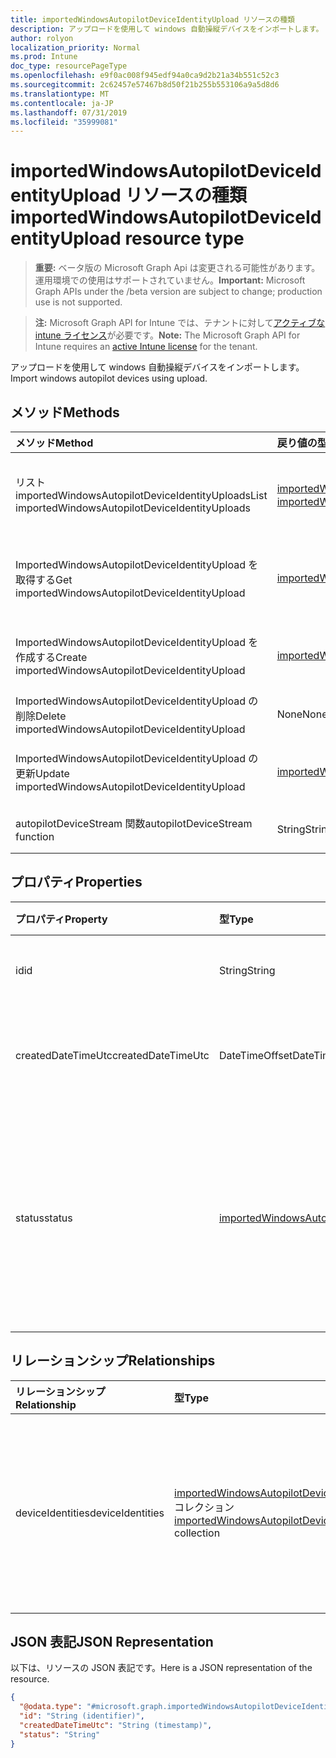 ```yaml
---
title: importedWindowsAutopilotDeviceIdentityUpload リソースの種類
description: アップロードを使用して windows 自動操縦デバイスをインポートします。
author: rolyon
localization_priority: Normal
ms.prod: Intune
doc_type: resourcePageType
ms.openlocfilehash: e9f0ac008f945edf94a0ca9d2b21a34b551c52c3
ms.sourcegitcommit: 2c62457e57467b8d50f21b255b553106a9a5d8d6
ms.translationtype: MT
ms.contentlocale: ja-JP
ms.lasthandoff: 07/31/2019
ms.locfileid: "35999081"
---
```

# <a name="importedwindowsautopilotdeviceidentityupload-resource-type"></a><span data-ttu-id="aedac-103">importedWindowsAutopilotDeviceIdentityUpload リソースの種類</span><span class="sxs-lookup"><span data-stu-id="aedac-103">importedWindowsAutopilotDeviceIdentityUpload resource type</span></span>

> <span data-ttu-id="aedac-104">**重要:** ベータ版の Microsoft Graph Api は変更される可能性があります。運用環境での使用はサポートされていません。</span><span class="sxs-lookup"><span data-stu-id="aedac-104">**Important:** Microsoft Graph APIs under the /beta version are subject to change; production use is not supported.</span></span>

> <span data-ttu-id="aedac-105">**注:** Microsoft Graph API for Intune では、テナントに対して[アクティブな intune ライセンス](https://go.microsoft.com/fwlink/?linkid=839381)が必要です。</span><span class="sxs-lookup"><span data-stu-id="aedac-105">**Note:** The Microsoft Graph API for Intune requires an [active Intune license](https://go.microsoft.com/fwlink/?linkid=839381) for the tenant.</span></span>

<span data-ttu-id="aedac-106">アップロードを使用して windows 自動操縦デバイスをインポートします。</span><span class="sxs-lookup"><span data-stu-id="aedac-106">Import windows autopilot devices using upload.</span></span>

## <a name="methods"></a><span data-ttu-id="aedac-107">メソッド</span><span class="sxs-lookup"><span data-stu-id="aedac-107">Methods</span></span>
|<span data-ttu-id="aedac-108">メソッド</span><span class="sxs-lookup"><span data-stu-id="aedac-108">Method</span></span>|<span data-ttu-id="aedac-109">戻り値の型</span><span class="sxs-lookup"><span data-stu-id="aedac-109">Return Type</span></span>|<span data-ttu-id="aedac-110">説明</span><span class="sxs-lookup"><span data-stu-id="aedac-110">Description</span></span>|
|:---|:---|:---|
|<span data-ttu-id="aedac-111">リスト importedWindowsAutopilotDeviceIdentityUploads</span><span class="sxs-lookup"><span data-stu-id="aedac-111">List importedWindowsAutopilotDeviceIdentityUploads</span></span>|<span data-ttu-id="aedac-112">[importedWindowsAutopilotDeviceIdentityUpload](../resources/intune-enrollment-importedwindowsautopilotdeviceidentityupload.md)コレクション</span><span class="sxs-lookup"><span data-stu-id="aedac-112">[importedWindowsAutopilotDeviceIdentityUpload](../resources/intune-enrollment-importedwindowsautopilotdeviceidentityupload.md) collection</span></span>|<span data-ttu-id="aedac-113">[ImportedWindowsAutopilotDeviceIdentityUpload](../resources/intune-enrollment-importedwindowsautopilotdeviceidentityupload.md)オブジェクトのプロパティとリレーションシップをリストします。</span><span class="sxs-lookup"><span data-stu-id="aedac-113">List properties and relationships of the [importedWindowsAutopilotDeviceIdentityUpload](../resources/intune-enrollment-importedwindowsautopilotdeviceidentityupload.md) objects.</span></span>|
|<span data-ttu-id="aedac-114">ImportedWindowsAutopilotDeviceIdentityUpload を取得する</span><span class="sxs-lookup"><span data-stu-id="aedac-114">Get importedWindowsAutopilotDeviceIdentityUpload</span></span>|[<span data-ttu-id="aedac-115">importedWindowsAutopilotDeviceIdentityUpload</span><span class="sxs-lookup"><span data-stu-id="aedac-115">importedWindowsAutopilotDeviceIdentityUpload</span></span>](../resources/intune-enrollment-importedwindowsautopilotdeviceidentityupload.md)|<span data-ttu-id="aedac-116">[ImportedWindowsAutopilotDeviceIdentityUpload](../resources/intune-enrollment-importedwindowsautopilotdeviceidentityupload.md)オブジェクトのプロパティとリレーションシップを読み取ります。</span><span class="sxs-lookup"><span data-stu-id="aedac-116">Read properties and relationships of the [importedWindowsAutopilotDeviceIdentityUpload](../resources/intune-enrollment-importedwindowsautopilotdeviceidentityupload.md) object.</span></span>|
|<span data-ttu-id="aedac-117">ImportedWindowsAutopilotDeviceIdentityUpload を作成する</span><span class="sxs-lookup"><span data-stu-id="aedac-117">Create importedWindowsAutopilotDeviceIdentityUpload</span></span>|[<span data-ttu-id="aedac-118">importedWindowsAutopilotDeviceIdentityUpload</span><span class="sxs-lookup"><span data-stu-id="aedac-118">importedWindowsAutopilotDeviceIdentityUpload</span></span>](../resources/intune-enrollment-importedwindowsautopilotdeviceidentityupload.md)|<span data-ttu-id="aedac-119">新しい[importedWindowsAutopilotDeviceIdentityUpload](../resources/intune-enrollment-importedwindowsautopilotdeviceidentityupload.md)オブジェクトを作成します。</span><span class="sxs-lookup"><span data-stu-id="aedac-119">Create a new [importedWindowsAutopilotDeviceIdentityUpload](../resources/intune-enrollment-importedwindowsautopilotdeviceidentityupload.md) object.</span></span>|
|<span data-ttu-id="aedac-120">ImportedWindowsAutopilotDeviceIdentityUpload の削除</span><span class="sxs-lookup"><span data-stu-id="aedac-120">Delete importedWindowsAutopilotDeviceIdentityUpload</span></span>|<span data-ttu-id="aedac-121">None</span><span class="sxs-lookup"><span data-stu-id="aedac-121">None</span></span>|<span data-ttu-id="aedac-122">[ImportedWindowsAutopilotDeviceIdentityUpload](../resources/intune-enrollment-importedwindowsautopilotdeviceidentityupload.md)を削除します。</span><span class="sxs-lookup"><span data-stu-id="aedac-122">Deletes a [importedWindowsAutopilotDeviceIdentityUpload](../resources/intune-enrollment-importedwindowsautopilotdeviceidentityupload.md).</span></span>|
|<span data-ttu-id="aedac-123">ImportedWindowsAutopilotDeviceIdentityUpload の更新</span><span class="sxs-lookup"><span data-stu-id="aedac-123">Update importedWindowsAutopilotDeviceIdentityUpload</span></span>|[<span data-ttu-id="aedac-124">importedWindowsAutopilotDeviceIdentityUpload</span><span class="sxs-lookup"><span data-stu-id="aedac-124">importedWindowsAutopilotDeviceIdentityUpload</span></span>](../resources/intune-enrollment-importedwindowsautopilotdeviceidentityupload.md)|<span data-ttu-id="aedac-125">[ImportedWindowsAutopilotDeviceIdentityUpload](../resources/intune-enrollment-importedwindowsautopilotdeviceidentityupload.md)オブジェクトのプロパティを更新します。</span><span class="sxs-lookup"><span data-stu-id="aedac-125">Update the properties of a [importedWindowsAutopilotDeviceIdentityUpload](../resources/intune-enrollment-importedwindowsautopilotdeviceidentityupload.md) object.</span></span>|
|<span data-ttu-id="aedac-126">autopilotDeviceStream 関数</span><span class="sxs-lookup"><span data-stu-id="aedac-126">autopilotDeviceStream function</span></span>|<span data-ttu-id="aedac-127">String</span><span class="sxs-lookup"><span data-stu-id="aedac-127">String</span></span>|<span data-ttu-id="aedac-128">自動操縦装置ストリームを使用して、アップロード要求を作成します。</span><span class="sxs-lookup"><span data-stu-id="aedac-128">Create a upload request with autopilot device stream in it.</span></span>|

## <a name="properties"></a><span data-ttu-id="aedac-129">プロパティ</span><span class="sxs-lookup"><span data-stu-id="aedac-129">Properties</span></span>
|<span data-ttu-id="aedac-130">プロパティ</span><span class="sxs-lookup"><span data-stu-id="aedac-130">Property</span></span>|<span data-ttu-id="aedac-131">型</span><span class="sxs-lookup"><span data-stu-id="aedac-131">Type</span></span>|<span data-ttu-id="aedac-132">説明</span><span class="sxs-lookup"><span data-stu-id="aedac-132">Description</span></span>|
|:---|:---|:---|
|<span data-ttu-id="aedac-133">id</span><span class="sxs-lookup"><span data-stu-id="aedac-133">id</span></span>|<span data-ttu-id="aedac-134">String</span><span class="sxs-lookup"><span data-stu-id="aedac-134">String</span></span>|<span data-ttu-id="aedac-135">オブジェクトの GUID</span><span class="sxs-lookup"><span data-stu-id="aedac-135">The GUID for the object</span></span>|
|<span data-ttu-id="aedac-136">createdDateTimeUtc</span><span class="sxs-lookup"><span data-stu-id="aedac-136">createdDateTimeUtc</span></span>|<span data-ttu-id="aedac-137">DateTimeOffset</span><span class="sxs-lookup"><span data-stu-id="aedac-137">DateTimeOffset</span></span>|<span data-ttu-id="aedac-138">エンティティが作成された日時。</span><span class="sxs-lookup"><span data-stu-id="aedac-138">DateTime when the entity is created.</span></span>|
|<span data-ttu-id="aedac-139">status</span><span class="sxs-lookup"><span data-stu-id="aedac-139">status</span></span>|[<span data-ttu-id="aedac-140">importedWindowsAutopilotDeviceIdentityUploadStatus</span><span class="sxs-lookup"><span data-stu-id="aedac-140">importedWindowsAutopilotDeviceIdentityUploadStatus</span></span>](../resources/intune-enrollment-importedwindowsautopilotdeviceidentityuploadstatus.md)|<span data-ttu-id="aedac-141">アップロードの状態。</span><span class="sxs-lookup"><span data-stu-id="aedac-141">Upload status.</span></span> <span data-ttu-id="aedac-142">可能な値は、`noUpload`、`pending`、`complete`、`error` です。</span><span class="sxs-lookup"><span data-stu-id="aedac-142">Possible values are: `noUpload`, `pending`, `complete`, `error`.</span></span>|

## <a name="relationships"></a><span data-ttu-id="aedac-143">リレーションシップ</span><span class="sxs-lookup"><span data-stu-id="aedac-143">Relationships</span></span>
|<span data-ttu-id="aedac-144">リレーションシップ</span><span class="sxs-lookup"><span data-stu-id="aedac-144">Relationship</span></span>|<span data-ttu-id="aedac-145">型</span><span class="sxs-lookup"><span data-stu-id="aedac-145">Type</span></span>|<span data-ttu-id="aedac-146">説明</span><span class="sxs-lookup"><span data-stu-id="aedac-146">Description</span></span>|
|:---|:---|:---|
|<span data-ttu-id="aedac-147">deviceIdentities</span><span class="sxs-lookup"><span data-stu-id="aedac-147">deviceIdentities</span></span>|<span data-ttu-id="aedac-148">[importedWindowsAutopilotDeviceIdentity](../resources/intune-enrollment-importedwindowsautopilotdeviceidentity.md) コレクション</span><span class="sxs-lookup"><span data-stu-id="aedac-148">[importedWindowsAutopilotDeviceIdentity](../resources/intune-enrollment-importedwindowsautopilotdeviceidentity.md) collection</span></span>|<span data-ttu-id="aedac-149">このアップロードの一部としてのすべての自動操縦デバイスのコレクションです。</span><span class="sxs-lookup"><span data-stu-id="aedac-149">Collection of all Autopilot devices as a part of this upload.</span></span>|

## <a name="json-representation"></a><span data-ttu-id="aedac-150">JSON 表記</span><span class="sxs-lookup"><span data-stu-id="aedac-150">JSON Representation</span></span>
<span data-ttu-id="aedac-151">以下は、リソースの JSON 表記です。</span><span class="sxs-lookup"><span data-stu-id="aedac-151">Here is a JSON representation of the resource.</span></span>
<!-- {
  "blockType": "resource",
  "keyProperty": "id",
  "@odata.type": "microsoft.graph.importedWindowsAutopilotDeviceIdentityUpload"
}
-->
``` json
{
  "@odata.type": "#microsoft.graph.importedWindowsAutopilotDeviceIdentityUpload",
  "id": "String (identifier)",
  "createdDateTimeUtc": "String (timestamp)",
  "status": "String"
}
```





